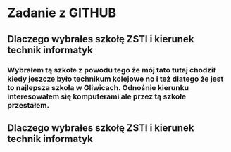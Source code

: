 <h1>Zadanie z GITHUB</h1>
<h2>Dlaczego wybrałes szkołę ZSTI i kierunek technik informatyk</h2>
<h3>Wybrałem tą szkołe z powodu tego że mój tato tutaj chodził kiedy jeszcze było technikum kolejowe no i też dlatego że jest to najlepsza szkoła w Gliwicach. Odnośnie kierunku interesowałem się komputerami ale przez tą szkołe przestałem.
  
<h2>Dlaczego wybrałes szkołę ZSTI i kierunek technik informatyk</h2>
